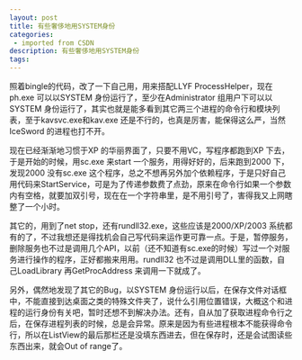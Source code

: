 ```yaml
---
layout: post
title: 有些奢侈地用SYSTEM身份
categories: 
 - imported from CSDN
description: 有些奢侈地用SYSTEM身份
tags: 
---
```


照着bingle的代码，改了一下自己用，用来搭配LLYF ProcessHelper，现在ph.exe 可以以SYSTEM 身份运行了，至少在Administrator 组用户下可以以SYSTEM 身份运行了，其实也就是能多看到其它两三个进程的命令行和模块列表，至于kavsvc.exe和kav.exe 还是不行的，也真是厉害，能保得这么严，当然IceSword 的进程也打不开。

现在已经渐渐地习惯于XP 的华丽界面了，只要不用VC，写程序都跑到XP 下去，于是开始的时候，用sc.exe 来start 一个服务，用得好好的，后来跑到2000 下，发现2000 没有sc.exe 这个程序，总之不想再另外加个依赖程序，于是只好自己用代码来StartService，可是为了传递参数费了点劲，原来在命令行如果一个参数内有空格，就要加双引号，现在在一个字符串里，是不用引号了，害得我又上网瞎整了一个小时。

其它的，用到了net stop，还有rundll32.exe，这些应该是2000/XP/2003 系统都有的了，不过我想还是得找机会自己写代码来运作更可靠一点。于是，暂停服务，删除服务也不过是调用几个API，以前（还不知道有sc.exe的时候）写过一个对服务进行操作的程序，正好都搬来用用。rundll32 也不过是调用DLL里的函数，自己LoadLibrary 再GetProcAddress 来调用一下就成了。

另外，偶然地发现了其它的Bug，以SYSTEM 身份运行以后，在保存文件对话框中，不能直接到达桌面之类的特殊文件夹了，说什么引用位置错误，大概这个和进程的运行身份有关吧，暂时还想不到解决办法。还有，自从加了获取进程命令行之后，在保存进程列表的时候，总是会异常。原来是因为有些进程根本不能获得命令行，所以在ListView的最后那栏还是没填东西进去，但在保存时，还是会试图读些东西出来，就会Out of range了。
